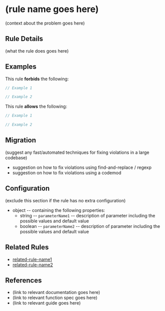 # (rule name goes here)

(context about the problem goes here)

## Rule Details

(what the rule does goes here)

## Examples

This rule **forbids** the following:

```js
// Example 1
```

```js
// Example 2
```

This rule **allows** the following:

```js
// Example 1
```

```js
// Example 2
```

## Migration

(suggest any fast/automated techniques for fixing violations in a large codebase)

* suggestion on how to fix violations using find-and-replace / regexp
* suggestion on how to fix violations using a codemod

## Configuration

(exclude this section if the rule has no extra configuration)

* object -- containing the following properties:
  * string -- `parameterName1` -- description of parameter including the possible values and default value
  * boolean -- `parameterName2` -- description of parameter including the possible values and default value

## Related Rules

* [related-rule-name1](related-rule-name1.md)
* [related-rule-name2](related-rule-name2.md)

## References

* (link to relevant documentation goes here)
* (link to relevant function spec goes here)
* (link to relevant guide goes here)
